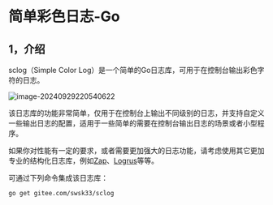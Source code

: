 # 简单彩色日志-Go

## 1，介绍
sclog（Simple Color Log）是一个简单的Go日志库，可用于在控制台输出彩色字符的日志。

![image-20240929220540622](https://swsk33-note.oss-cn-shanghai.aliyuncs.com/image-20240929220540622.png)

该日志库的功能非常简单，仅用于在控制台上输出不同级别的日志，并支持自定义一些输出日志的配置，适用于一些简单的需要在控制台输出日志的场景或者小型程序。

如果你对性能有一定的要求，或者需要更加强大的日志功能，请考虑使用其它更加专业的结构化日志库，例如[Zap](https://github.com/uber-go/zap)、[Logrus](https://github.com/sirupsen/logrus)等等。

可通过下列命令集成该日志库：

```bash
go get gitee.com/swsk33/sclog
```

